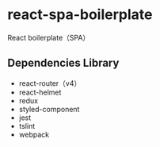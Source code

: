 # react-spa-boilerplate

React boilerplate（SPA）

## Dependencies Library

- react-router（v4）
- react-helmet
- redux
- styled-component
- jest
- tslint
- webpack
